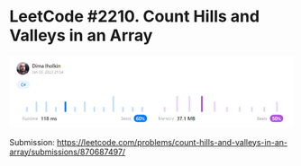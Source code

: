 # LeetCode #2210. Count Hills and Valleys in an Array

![leetcode submission screenshot](_assets/submission.png)

Submission: https://leetcode.com/problems/count-hills-and-valleys-in-an-array/submissions/870687497/